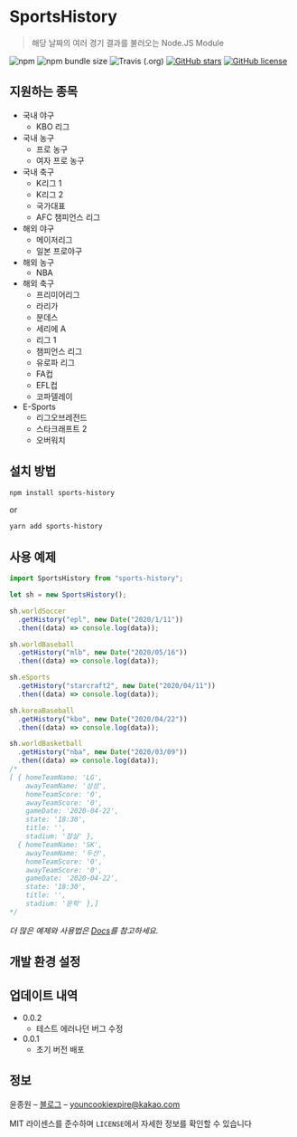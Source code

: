 # SportsHistory

> 해당 날짜의 여러 경기 결과를 불러오는 Node.JS Module

![npm](https://img.shields.io/npm/v/sports-history?color=brightgreen&style=flat-square)
![npm bundle size](https://img.shields.io/bundlephobia/min/sports-history?style=flat-square)
![Travis (.org)](https://img.shields.io/travis/korECM/SportsHistory?color=blue&style=flat-square)
[![GitHub stars](https://img.shields.io/github/stars/korECM/SportsHistory?color=yellow&style=flat-square)](https://github.com/korECM/SportsHistory/stargazers)
[![GitHub license](https://img.shields.io/github/license/korECM/SportsHistory?color=blue&style=flat-square)](https://github.com/korECM/SportsHistory/blob/master/LICENSE)

## 지원하는 종목

- 국내 야구
  - KBO 리그
- 국내 농구
  - 프로 농구
  - 여자 프로 농구
- 국내 축구
  - K리그 1
  - K리그 2
  - 국가대표
  - AFC 챔피언스 리그
- 해외 야구
  - 메이저리그
  - 일본 프로야구
- 해외 농구
  - NBA
- 해외 축구
  - 프리미어리그
  - 라리가
  - 분데스
  - 세리에 A
  - 리그 1
  - 챔피언스 리그
  - 유로파 리그
  - FA컵
  - EFL컵
  - 코파델레이
- E-Sports
  - 리그오브레전드
  - 스타크래프트 2
  - 오버워치

## 설치 방법

```sh
npm install sports-history
```

or

```sh
yarn add sports-history
```

## 사용 예제

```javascript
import SportsHistory from "sports-history";

let sh = new SportsHistory();

sh.worldSoccer
  .getHistory("epl", new Date("2020/1/11"))
  .then((data) => console.log(data));

sh.worldBaseball
  .getHistory("mlb", new Date("2020/05/16"))
  .then((data) => console.log(data));

sh.eSports
  .getHistory("starcraft2", new Date("2020/04/11"))
  .then((data) => console.log(data));

sh.koreaBaseball
  .getHistory("kbo", new Date("2020/04/22"))
  .then((data) => console.log(data));

sh.worldBasketball
  .getHistory("nba", new Date("2020/03/09"))
  .then((data) => console.log(data));
/*
[ { homeTeamName: 'LG',
    awayTeamName: '삼성',
    homeTeamScore: '0',
    awayTeamScore: '0',
    gameDate: '2020-04-22',
    state: '18:30',
    title: '',
    stadium: '잠실' },
  { homeTeamName: 'SK',
    awayTeamName: '두산',
    homeTeamScore: '0',
    awayTeamScore: '0',
    gameDate: '2020-04-22',
    state: '18:30',
    title: '',
    stadium: '문학' },]
*/
```

_더 많은 예제와 사용법은 [Docs][wiki]를 참고하세요._

## 개발 환경 설정

## 업데이트 내역

- 0.0.2
  - 테스트 에러나던 버그 수정
- 0.0.1
  - 초기 버전 배포

## 정보

윤종원 – [블로그](https://velog.io/@jeffyoun) – youncookiexpire@kakao.com

MIT 라이센스를 준수하며 `LICENSE`에서 자세한 정보를 확인할 수 있습니다

<!-- Markdown link & img dfn's -->

[npm-image]: https://img.shields.io/npm/v/datadog-metrics.svg?style=flat-square
[npm-url]: https://npmjs.org/package/datadog-metrics
[npm-downloads]: https://img.shields.io/npm/dm/datadog-metrics.svg?style=flat-square
[travis-image]: https://travis-ci.org/korECM/SportsHistory.svg?branch=master
[travis-url]: https://travis-ci.org/korECM/SportsHistory
[wiki]: https://korecm.github.io/SportsHistory/
